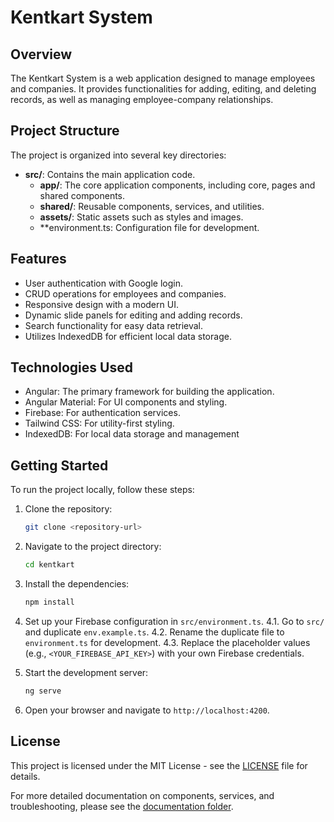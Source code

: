 # Kentkart System

## Overview
The Kentkart System is a web application designed to manage employees and companies. It provides functionalities for adding, editing, and deleting records, as well as managing employee-company relationships.

## Project Structure
The project is organized into several key directories:

- **src/**: Contains the main application code.
  - **app/**: The core application components, including core, pages and shared components.
  - **shared/**: Reusable components, services, and utilities.
  - **assets/**: Static assets such as styles and images.
  - **environment.ts: Configuration file for development.

## Features
- User authentication with Google login.
- CRUD operations for employees and companies.
- Responsive design with a modern UI.
- Dynamic slide panels for editing and adding records.
- Search functionality for easy data retrieval.
- Utilizes IndexedDB for efficient local data storage.

## Technologies Used
- Angular: The primary framework for building the application.
- Angular Material: For UI components and styling.
- Firebase: For authentication services.
- Tailwind CSS: For utility-first styling.
- IndexedDB: For local data storage and management

## Getting Started
To run the project locally, follow these steps:

1. Clone the repository:
   ```bash
   git clone <repository-url>
   ```

2. Navigate to the project directory:
   ```bash
   cd kentkart
   ```

3. Install the dependencies:
   ```bash
   npm install
   ```

4. Set up your Firebase configuration in `src/environment.ts`.
4.1. Go to `src/` and duplicate `env.example.ts`.
4.2. Rename the duplicate file to `environment.ts` for development.
4.3. Replace the placeholder values (e.g., `<YOUR_FIREBASE_API_KEY>`) with your own Firebase credentials.

5. Start the development server:
   ```bash
   ng serve
   ```

6. Open your browser and navigate to `http://localhost:4200`.

## License
This project is licensed under the MIT License - see the [LICENSE](LICENSE) file for details.

For more detailed documentation on components, services, and troubleshooting, please see the [documentation folder](docs/).

